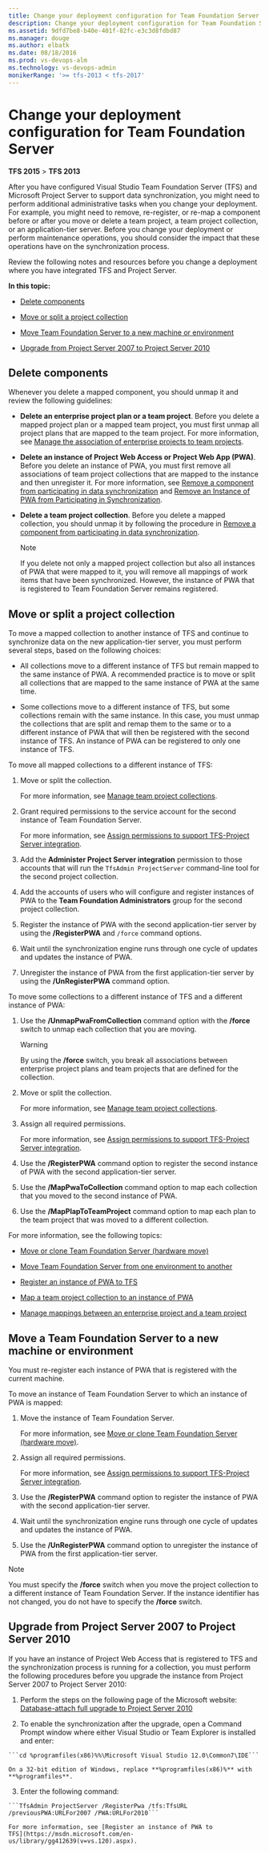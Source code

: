 ```yaml
---
title: Change your deployment configuration for Team Foundation Server
description: Change your deployment configuration for Team Foundation Server
ms.assetid: 9dfd7be8-b40e-401f-82fc-e3c3d8fdbd87
ms.manager: douge
ms.author: elbatk
ms.date: 08/18/2016
ms.prod: vs-devops-alm
ms.technology: vs-devops-admin
monikerRange: '>= tfs-2013 < tfs-2017'
---
```




# Change your deployment configuration for Team Foundation Server

**TFS 2015** > **TFS 2013**

After you have configured Visual Studio Team Foundation Server (TFS) and
Microsoft Project Server to support data synchronization, you might need
to perform additional administrative tasks when you change your
deployment. For example, you might need to remove, re-register, or
re-map a component before or after you move or delete a team project, a
team project collection, or an application-tier server. Before you
change your deployment or perform maintenance operations, you should
consider the impact that these operations have on the synchronization
process.

Review the following notes and resources before you change a deployment
where you have integrated TFS and Project Server.

**In this topic:**

-   [Delete components](#deleting)

-   [Move or split a project collection](#tpc)

-   [Move Team Foundation Server to a new machine or environment](#tfs)

-   [Upgrade from Project Server 2007 to Project Server 2010](#upgrading)

<a name="deleting"></a>
## Delete components

Whenever you delete a mapped component, you should unmap it and review
the following guidelines:

-   **Delete an enterprise project plan or a team
    project**. Before you delete a mapped project plan or a mapped
    team project, you must first unmap all project plans that are mapped
    to the team project. For more information, see [Manage the
    association of enterprise projects to team
    projects](https://msdn.microsoft.com/en-us/library/gg412651(v=vs.120).aspx).

-   **Delete an instance of Project Web Access or
    Project Web App (PWA)**. Before you delete an instance of PWA,
    you must first remove all associations of team project collections
    that are mapped to the instance and then unregister it. For more
    information, see [Remove a component from participating in
    data
    synchronization](https://msdn.microsoft.com/en-us/library/gg412644(v=vs.120).aspx)
    and [Remove an Instance of PWA from Participating in
    Synchronization](https://msdn.microsoft.com/en-us/library/gg412644(v=vs.120).aspx#removepwa).

-   **Delete a team project collection**. Before
    you delete a mapped collection, you should unmap it by following the
    procedure in [Remove a component from participating in data
    synchronization](https://msdn.microsoft.com/en-us/library/gg412644(v=vs.120).aspx).

    > [!NOTE]
    > If you delete not only a mapped project collection but also all
    > instances of PWA that were mapped to it, you will remove all mappings of
    > work items that have been synchronized. However, the instance of PWA
    > that is registered to Team Foundation Server remains registered.


<a name="tpc"></a>
## Move or split a project collection

To move a mapped collection to another instance of TFS and continue to
synchronize data on the new application-tier server, you must perform
several steps, based on the following choices:

-   All collections move to a different instance of TFS but remain
    mapped to the same instance of PWA. A recommended practice is to
    move or split all collections that are mapped to the same instance
    of PWA at the same time.

-   Some collections move to a different instance of TFS, but some
    collections remain with the same instance. In this case, you must
    unmap the collections that are split and remap them to the same or
    to a different instance of PWA that will then be registered with the
    second instance of TFS. An instance of PWA can be registered to only
    one instance of TFS.

To move all mapped collections to a different instance of TFS:

  1.  Move or split the collection.

      For more information, see [Manage team project collections](manage-team-project-collections.md).

  2.  Grant required permissions to the service account for the second
      instance of Team Foundation Server.

      For more information, see [Assign permissions to support
      TFS-Project Server
      integration](https://msdn.microsoft.com/en-us/library/gg412653(v=vs.120).aspx).

  3.  Add the **Administer Project Server
      integration** permission to those accounts that will run the
      ```TfsAdmin ProjectServer``` command-line tool for the second project collection.

  4.  Add the accounts of users who will configure and register instances
      of PWA to the **Team Foundation
      Administrators** group for the second project collection.

  5.  Register the instance of PWA with the second application-tier server
      by using the **/RegisterPWA** and ```/force``` command options.

  6.  Wait until the synchronization engine runs through one cycle of
      updates and updates the instance of PWA.

  7.  Unregister the instance of PWA from the first application-tier
      server by using the **/UnRegisterPWA** command option.

To move some collections to a different instance of TFS and a different instance of PWA:

  1.  Use the **/UnmapPwaFromCollection** command option with the
      **/force** switch to unmap each collection that you are moving.

      > [!WARNING]
      > By using the **/force** switch, you break all associations between
      > enterprise project plans and team projects that are defined for
      > the collection.

  2.  Move or split the collection.

      For more information, see [Manage team project collections](manage-team-project-collections.md).

  3.  Assign all required permissions.

      For more information, see [Assign permissions to support
      TFS-Project Server
      integration](https://msdn.microsoft.com/en-us/library/gg412653(v=vs.120).aspx).

  4.  Use the **/RegisterPWA** command option to register the second
      instance of PWA with the second application-tier server.

  5.  Use the **/MapPwaToCollection** command option to map each
      collection that you moved to the second instance of PWA.

  6.  Use the **/MapPlapToTeamProject** command option to map each plan to
      the team project that was moved to a different collection.

For more information, see the following topics:

-   [Move or clone Team Foundation Server (hardware move)](move-clone-hardware.md)
    

-   [Move Team Foundation Server from one environment to another](move-across-domains.md)
    

-   [Register an instance of PWA to TFS](https://msdn.microsoft.com/en-us/library/gg412639(v=vs.120).aspx)
    

-   [Map a team project collection to an instance of PWA](https://msdn.microsoft.com/en-us/library/gg412654(v=vs.120).aspx)
    

-   [Manage mappings between an enterprise project and a team
    project](https://msdn.microsoft.com/en-us/library/gg412638(v=vs.120).aspx)


<a name="tfs"></a>
## Move a Team Foundation Server to a new machine or environment

You must re-register each instance of PWA that is registered with the
current machine.

To move an instance of Team Foundation Server to which an instance of PWA is mapped:

  1.  Move the instance of Team Foundation Server.

      For more information, see [Move or clone Team Foundation Server (hardware move)](move-clone-hardware.md).

  2.  Assign all required permissions.

      For more information, see [Assign permissions to support
      TFS-Project Server
      integration](https://msdn.microsoft.com/en-us/library/gg412653(v=vs.120).aspx).

  3.  Use the **/RegisterPWA** command option to register the instance of
      PWA with the second application-tier server.

  4.  Wait until the synchronization engine runs through one cycle of
      updates and updates the instance of PWA.

  5.  Use the **/UnRegisterPWA** command option to unregister the instance
      of PWA from the first application-tier server.

> [!NOTE]
> You must specify the **/force** switch when you move the project
> collection to a different instance of Team Foundation Server. If the
> instance identifier has not changed, you do not have to specify the
> **/force** switch.

<a name="upgrading"></a>
## Upgrade from Project Server 2007 to Project Server 2010

If you have an instance of Project Web Access that is registered to TFS
and the synchronization process is running for a collection, you must
perform the following procedures before you upgrade the instance from
Project Server 2007 to Project Server 2010:

  1.  Perform the steps on the following page of the Microsoft website:
      [Database-attach full upgrade to Project Server
      2010](http://go.microsoft.com/fwlink/?LinkId=211859)

  2.  To enable the synchronization after the upgrade, open a Command
      Prompt window where either Visual Studio or Team Explorer is
      installed and enter:

    ```cd %programfiles(x86)%%\Microsoft Visual Studio 12.0\Common7\IDE```

    On a 32-bit edition of Windows, replace **%programfiles(x86)%** with **%programfiles**.

  3.  Enter the following command:

    ```TfsAdmin ProjectServer /RegisterPwa /tfs:TfsURL /previousPWA:URLFor2007 /PWA:URLFor2010```

    For more information, see [Register an instance of PWA to
    TFS](https://msdn.microsoft.com/en-us/library/gg412639(v=vs.120).aspx).
